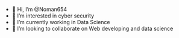 - 👋 Hi, I’m @Noman654
- 👀 I’m interested in cyber security
- 🌱 I’m currently working in Data Science
- 💞️ I’m looking to collaborate on Web developing and data science 

<!---
Noman654/Noman654 is a ✨ special ✨ repository because its `README.md` (this file) appears on your GitHub profile.
You can click the Preview link to take a look at your changes.
--->
